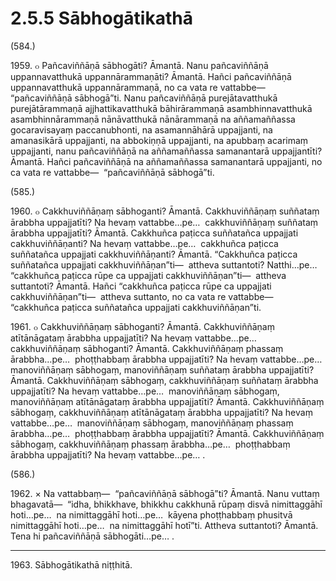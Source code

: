 # 2.5.5 Sābhogātikathā

(584.)

1959\. ๐ Pañcaviññāṇā sābhogāti? Āmantā. Nanu pañcaviññāṇā uppannavatthukā uppannārammaṇāti? Āmantā. Hañci pañcaviññāṇā uppannavatthukā uppannārammaṇā, no ca vata re vattabbe—  “pañcaviññāṇā sābhogā”ti. Nanu pañcaviññāṇā purejātavatthukā purejātārammaṇā ajjhattikavatthukā bāhirārammaṇā asambhinnavatthukā asambhinnārammaṇā nānāvatthukā nānārammaṇā na aññamaññassa gocaravisayaṃ paccanubhonti, na asamannāhārā uppajjanti, na amanasikārā uppajjanti, na abbokiṇṇā uppajjanti, na apubbaṃ acarimaṃ uppajjanti, nanu pañcaviññāṇā na aññamaññassa samanantarā uppajjantīti? Āmantā. Hañci pañcaviññāṇā na aññamaññassa samanantarā uppajjanti, no ca vata re vattabbe—  “pañcaviññāṇā sābhogā”ti.

(585.)

1960\. ๐ Cakkhuviññāṇaṃ sābhoganti? Āmantā. Cakkhuviññāṇaṃ suññataṃ ārabbha uppajjatīti? Na hevaṃ vattabbe…pe…  cakkhuviññāṇaṃ suññataṃ ārabbha uppajjatīti? Āmantā. Cakkhuñca paṭicca suññatañca uppajjati cakkhuviññāṇanti? Na hevaṃ vattabbe…pe…  cakkhuñca paṭicca suññatañca uppajjati cakkhuviññāṇanti? Āmantā. “Cakkhuñca paṭicca suññatañca uppajjati cakkhuviññāṇan”ti—  attheva suttantoti? Natthi…pe…  “cakkhuñca paṭicca rūpe ca uppajjati cakkhuviññāṇan”ti—  attheva suttantoti? Āmantā. Hañci “cakkhuñca paṭicca rūpe ca uppajjati cakkhuviññāṇan”ti—  attheva suttanto, no ca vata re vattabbe—  “cakkhuñca paṭicca suññatañca uppajjati cakkhuviññāṇan”ti.

1961\. ๐ Cakkhuviññāṇaṃ sābhoganti? Āmantā. Cakkhuviññāṇaṃ atītānāgataṃ ārabbha uppajjatīti? Na hevaṃ vattabbe…pe…  cakkhuviññāṇaṃ sābhoganti? Āmantā. Cakkhuviññāṇaṃ phassaṃ ārabbha…pe…  phoṭṭhabbaṃ ārabbha uppajjatīti? Na hevaṃ vattabbe…pe…  manoviññāṇaṃ sābhogaṃ, manoviññāṇaṃ suññataṃ ārabbha uppajjatīti? Āmantā. Cakkhuviññāṇaṃ sābhogaṃ, cakkhuviññāṇaṃ suññataṃ ārabbha uppajjatīti? Na hevaṃ vattabbe…pe…  manoviññāṇaṃ sābhogaṃ, manoviññāṇaṃ atītānāgataṃ ārabbha uppajjatīti? Āmantā. Cakkhuviññāṇaṃ sābhogaṃ, cakkhuviññāṇaṃ atītānāgataṃ ārabbha uppajjatīti? Na hevaṃ vattabbe…pe…  manoviññāṇaṃ sābhogaṃ, manoviññāṇaṃ phassaṃ ārabbha…pe…  phoṭṭhabbaṃ ārabbha uppajjatīti? Āmantā. Cakkhuviññāṇaṃ sābhogaṃ, cakkhuviññāṇaṃ phassaṃ ārabbha…pe…  phoṭṭhabbaṃ ārabbha uppajjatīti? Na hevaṃ vattabbe…pe… .

(586.)

1962\. × Na vattabbaṃ—  “pañcaviññāṇā sābhogā”ti? Āmantā. Nanu vuttaṃ bhagavatā—  “idha, bhikkhave, bhikkhu cakkhunā rūpaṃ disvā nimittaggāhī hoti…pe…  na nimittaggāhī hoti…pe…  kāyena phoṭṭhabbaṃ phusitvā nimittaggāhī hoti…pe…  na nimittaggāhī hotī”ti. Attheva suttantoti? Āmantā. Tena hi pañcaviññāṇā sābhogāti…pe… .

---

1963\. Sābhogātikathā niṭṭhitā.
